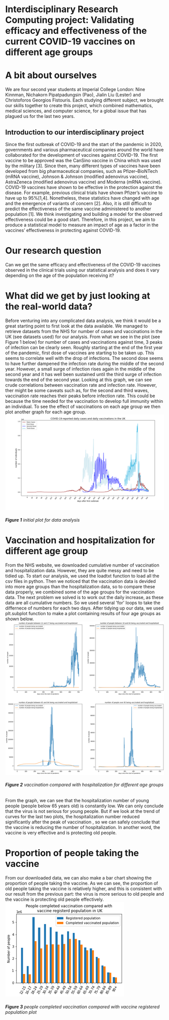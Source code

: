 # Interdisciplinary Research Computing project: Validating efficacy and effectiveness of the current COVID-19 vaccines on different age groups 

# A bit about ourselves 
We are four second year students at Imperial College London: Nine Kinnman, Nichakorn Pipatpadungsin (Pao), Jialin Liu (Lester) and Christoforos Georgios Fistouris. Each studying different subject, we brought our skills together to create this project, which combined mathematics, medical sciences, and computer science, for a global issue that has plagued us for the last two years. 

## Introduction to our interdisciplinary project 
Since the first outbreak of COVID-19 and the start of the pandemic in 2020, governments and various pharmaceutical companies around the world have collaborated for the development of vaccines against COVID-19. The first vaccine to be approved was the CanSino vaccine in China which was used by the military [3]. Since then, many different types of vaccines have been developed from big pharmaceutical companies, such as Pfizer–BioNTech (mRNA vaccine), Johnson & Johnson (modified adenovirus vaccine), AstraZeneca (modified adenovirus vaccine) and Moderna (mRNA vaccine). COVID-19 vaccines have shown to be effective in the protection against the disease. For example, previous clinical trials have shown Pfizer’s vaccine to have up to 95%[1,4]. Nonetheless, these statistics have changed with age and the emergence of variants of concern [2]. Also, it is still difficult to predict the effectiveness of the same vaccine administered to another population [1]. We think investigating and building a model for the observed effectiveness could be a good start. Therefore, in this project, we aim to produce a statistical model to measure an impact of age as a factor in the vaccines’ effectiveness in protecting against COVID-19.

# Our research question
Can we get the same efficacy and effectiveness of the COVID-19 vaccines observed in the clinical trials using our statistical analysis and does it vary depending on the age of the population receiving it?

# What did we get by just looking at the real-world data?
Before venturing into any complicated data analysis, we think it would be a great starting point to first look at the data available. We managed to retrieve datasets from the NHS for number of cases and vaccinations in the UK (see datasets used) for our analysis. From what we see in the plot (see Figure 1 below) for number of cases and vaccinations against time, 3 peaks of infection can be clearly seen. Roughly starting at the end of the first year of the pandemic, first dose of vaccines are starting to be taken up. This seems to correlate well with the drop of infections. The second dose seems to have further dampened the infection rate during the middle of the second year. However, a small surge of infection rises again in the middle of the second year and it has well been sustained until the third surge of infection towards the end of the second year. Looking at this graph, we can see crude correlations between vaccination rate and infection rate. However, ther might be some caveats such as, for the second and third waves, vaccination rate reaches their peaks before infection rate. This could be because the time needed for the vaccination to develop full immunity within an individual. To see the effect of vaccinations on each age group we then plot another graph for each age group.
![](figures/initial_analysis.png)
###### **Figure 1** initial plot for data analysis

# Vaccination and hospitalization for different age group
From the NHS website, we downloaded cumulative number of vaccination and hospitalization data. However, they are quite messy and need to be tidied up. To start our analysis, we used the loadtxt function to load all the csv files in python. Then we noticed that the vaccination data is devided into more age groups than the hospitalization data, so to compare these data properly, we combined some of the age groups for the vaccination data. The next problem we solved is to work out the daily increase, as these data are all cumulative numbers. So we used several 'for' loops to take the differnece of numbers for each two days. After tidying up our data, we used plt.subplot function to make a plot containing results of four age groups as shown below.
![](figures/vaccination_and_hospitalization_plot.png)
###### **Figure 2** vaccination compared with hospitalization for different age groups
From the graph, we can see that the hospitalization number of young people (people below 65 years old) is constantly low. We can only conclude that the virus is not serious for young people. But if we look at the trend of curves for the last two plots, the hospitalization number reduced significantly after the peak of vaccination , so we can safely conclude that the vaccine is reducing the number of hospitalization. In another word, the vaccine is very effective and is protecting old people. 

# Proportion of people taking the vaccine
From our downloaded data, we can also make a bar chart showing the proportion of people taking the vaccine. As we can see, the proportion of old people taking the vaccine is relatively higher, and this is consistent with our result from the previous part: the virus is more serious to old people and the vaccine is protecting old people effectively. 
![](figures/group_figure1.png)
###### **Figure 3** people completed vaccination compared with vaccine registered population plot

